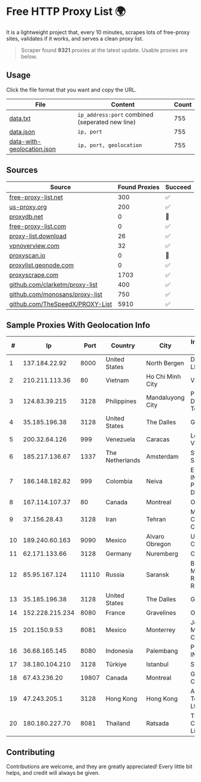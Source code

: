 
# Free HTTP Proxy List 🌍

It is a lightweight project that, every 10 minutes, scrapes lots of free-proxy sites, validates if it works, and serves a clean proxy list.


> Scraper found **9321** proxies at the latest update. Usable proxies are below.

## Usage

Click the file format that you want and copy the URL.


|File|Content|Count|
|----|-------|-----|
|[data.txt](https://raw.githubusercontent.com/themiralay/Proxy-List-World/master/data.txt)|`ip_address:port` combined (seperated new line)|755|
|[data.json](https://raw.githubusercontent.com/themiralay/Proxy-List-World/master/data.json)|`ip, port`|755|
|[data-with-geolocation.json](https://raw.githubusercontent.com/themiralay/Proxy-List-World/master/data-with-geolocation.json)|`ip, port, geolocation`|755|

## Sources

|Source|Found Proxies|Succeed|
|------|-------------|-------|
|[free-proxy-list.net](https://free-proxy-list.net)|300|✅|
|[us-proxy.org](https://www.us-proxy.org)|200|✅|
|[proxydb.net](http://proxydb.net)|0|🚫|
|[free-proxy-list.com](https://free-proxy-list.com/?page=&port=&type%5B%5D=http&type%5B%5D=https&up_time=0&search=Search)|0|✅|
|[proxy-list.download](https://www.proxy-list.download/HTTP)|26|✅|
|[vpnoverview.com](https://vpnoverview.com/privacy/anonymous-browsing/free-proxy-servers)|32|✅|
|[proxyscan.io](https://www.proxyscan.io)|0|🚫|
|[proxylist.geonode.com](https://proxylist.geonode.com/api/proxy-list?limit=300&page=1&sort_by=lastChecked&sort_type=desc&protocols=http,https)|0|✅|
|[proxyscrape.com](https://api.proxyscrape.com/v2/?request=displayproxies&protocol=http&timeout=10000&country=all&ssl=all&anonymity=all)|1703|✅|
|[github.com/clarketm/proxy-list](https://raw.githubusercontent.com/clarketm/proxy-list/master/proxy-list-raw.txt)|400|✅|
|[github.com/monosans/proxy-list](https://raw.githubusercontent.com/monosans/proxy-list/main/proxies/http.txt)|750|✅|
|[github.com/TheSpeedX/PROXY-List](https://raw.githubusercontent.com/TheSpeedX/PROXY-List/master/http.txt)|5910|✅|


## Sample Proxies With Geolocation Info

|#|Ip|Port|Country|City|Internet Service Provider|
|-|--|----|-------|----|-------------------------|
|1|137.184.22.92|8000|United States|North Bergen|DigitalOcean, LLC|
|2|210.211.113.36|80|Vietnam|Ho Chi Minh City|VTDC|
|3|124.83.39.215|3128|Philippines|Mandaluyong City|Philippine Long Distance Telephone Co.|
|4|35.185.196.38|3128|United States|The Dalles|Google LLC|
|5|200.32.64.126|999|Venezuela|Caracas|Level 3 Venezuela S.A|
|6|185.217.136.67|1337|The Netherlands|Amsterdam|Stallion Network Services Limited|
|7|186.148.182.82|999|Colombia|Neiva|EMP. DE TEC. E INF. DA PREVIDENCIA - DATAPREV|
|8|167.114.107.37|80|Canada|Montreal|OVH SAS|
|9|37.156.28.43|3128|Iran|Tehran|Mobin Net Communication Company|
|10|189.240.60.163|9090|Mexico|Alvaro Obregon|Uninet S.A. de C.V.|
|11|62.171.133.66|3128|Germany|Nuremberg|Contabo GmbH|
|12|85.95.167.124|11110|Russia|Saransk|Branch in Mordovian Republic PJSC Rostelecom|
|13|35.185.196.38|3128|United States|The Dalles|Google LLC|
|14|152.228.215.234|8080|France|Gravelines|OVH SAS|
|15|201.150.9.53|8081|Mexico|Monterrey|Jose Miguel Macias Contreras|
|16|36.68.165.145|8080|Indonesia|Palembang|PT. TELKOM INDONESIA|
|17|38.180.104.210|3128|Türkiye|Istanbul|Scalaxy B.V.|
|18|67.43.236.20|19807|Canada|Montreal|GloboTech Communications|
|19|47.243.205.1|3128|Hong Kong|Hong Kong|Alibaba (US) Technology Co., Ltd.|
|20|180.180.227.70|8081|Thailand|Ratsada|TOT Public Company Limited|



## Contributing

Contributions are welcome, and they are greatly appreciated! Every
little bit helps, and credit will always be given.

